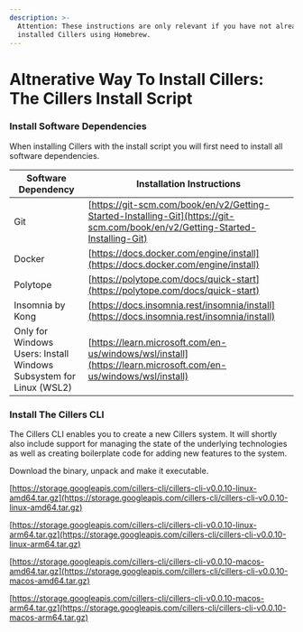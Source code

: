 ```yaml
---
description: >-
  Attention: These instructions are only relevant if you have not already
  installed Cillers using Homebrew.
---
```


# Altnerative Way To Install Cillers: The Cillers Install Script

### Install Software Dependencies

When installing Cillers with the install script you will first need to install all software dependencies.

| Software Dependency                                                | Installation Instructions                                                                                                      |
| ------------------------------------------------------------------ | ------------------------------------------------------------------------------------------------------------------------------ |
| Git                                                                | [https://git-scm.com/book/en/v2/Getting-Started-Installing-Git](https://git-scm.com/book/en/v2/Getting-Started-Installing-Git) |
| Docker                                                             | [https://docs.docker.com/engine/install](https://docs.docker.com/engine/install)                                               |
| Polytope                                                           | [https://polytope.com/docs/quick-start](https://polytope.com/docs/quick-start)                                                 |
| Insomnia by Kong                                                   | [https://docs.insomnia.rest/insomnia/install](https://docs.insomnia.rest/insomnia/install)                                     |
| Only for Windows Users: Install Windows Subsystem for Linux (WSL2) | [https://learn.microsoft.com/en-us/windows/wsl/install](https://learn.microsoft.com/en-us/windows/wsl/install)                 |

### Install The Cillers CLI

The Cillers CLI enables you to create a new Cillers system. It will shortly also include support for managing the state of the underlying technologies as well as creating boilerplate code for adding new features to the system.

Download the binary, unpack and make it executable.&#x20;

[https://storage.googleapis.com/cillers-cli/cillers-cli-v0.0.10-linux-amd64.tar.gz](https://storage.googleapis.com/cillers-cli/cillers-cli-v0.0.10-linux-amd64.tar.gz)

[https://storage.googleapis.com/cillers-cli/cillers-cli-v0.0.10-linux-arm64.tar.gz](https://storage.googleapis.com/cillers-cli/cillers-cli-v0.0.10-linux-arm64.tar.gz)

[https://storage.googleapis.com/cillers-cli/cillers-cli-v0.0.10-macos-amd64.tar.gz](https://storage.googleapis.com/cillers-cli/cillers-cli-v0.0.10-macos-amd64.tar.gz)

[https://storage.googleapis.com/cillers-cli/cillers-cli-v0.0.10-macos-arm64.tar.gz](https://storage.googleapis.com/cillers-cli/cillers-cli-v0.0.10-macos-arm64.tar.gz)



